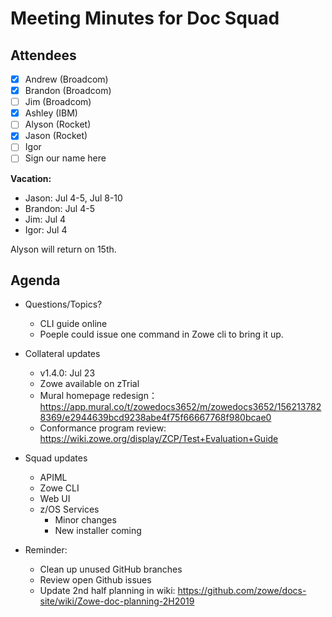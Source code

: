 # Meeting Minutes for Doc Squad

## Attendees

- [x] Andrew (Broadcom)
- [x] Brandon (Broadcom)
- [ ] Jim (Broadcom)
- [x] Ashley (IBM)
- [ ] Alyson (Rocket)
- [x] Jason (Rocket)
- [ ] Igor
- [ ] Sign our name here

**Vacation:**

- Jason: Jul 4-5, Jul 8-10
- Brandon: Jul 4-5
- Jim: Jul 4
- Igor: Jul 4

Alyson will return on 15th. 


## Agenda 

- Questions/Topics?
  - CLI guide online
  - Poeple could issue one command in Zowe cli to bring it up.

- Collateral updates
  - v1.4.0: Jul 23
  - Zowe available on zTrial
  - Mural homepage redesign：https://app.mural.co/t/zowedocs3652/m/zowedocs3652/1562137828369/e2944639bcd9238abe4f75f66667768f980bcae0
  - Conformance program review: https://wiki.zowe.org/display/ZCP/Test+Evaluation+Guide

- Squad updates
  - APIML 
  - Zowe CLI
  - Web UI
  - z/OS Services
    - Minor changes
    - New installer coming

  
- Reminder: 
    - Clean up unused GitHub branches
    - Review open Github issues
    - Update 2nd half planning in wiki: https://github.com/zowe/docs-site/wiki/Zowe-doc-planning-2H2019















